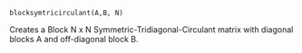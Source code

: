 ```
blocksymtricirculant(A,B, N)
```

Creates a Block N x N  Symmetric-Tridiagonal-Circulant matrix with diagonal blocks A and off-diagonal block B.
